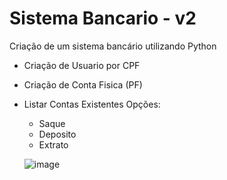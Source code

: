 # Sistema Bancario - v2
 
Criação de um sistema bancário utilizando Python
- Criação de Usuario por CPF
- Criação de Conta Fisica (PF)
- Listar Contas Existentes
  Opções:
    - Saque
    - Deposito
    - Extrato

  ![image](https://github.com/elimarmcd/sistema-bancariov2/assets/157633420/2b8251f6-b139-46f7-b2de-cf0e0c4a2023)

